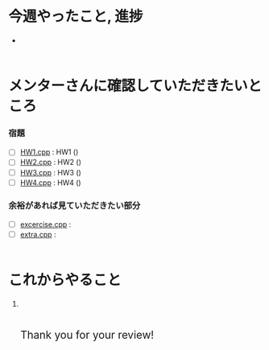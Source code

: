 # 今週やったこと, 進捗　  
- 　  
　  
# メンターさんに確認していただきたいところ　  
### 宿題
- [ ] [HW1.cpp](https://github.com/ponzudomo/google-step/blob/main/Week/HW/HW1.cpp) : HW1 ()　  
- [ ] [HW2.cpp](https://github.com/ponzudomo/google-step/blob/main/Week/HW/HW2.cpp) : HW2 ()　  
- [ ] [HW3.cpp](https://github.com/ponzudomo/google-step/blob/main/Week/HW/HW3.cpp) : HW3 ()　  
- [ ] [HW4.cpp](https://github.com/ponzudomo/google-step/blob/main/Week/HW/HW4.cpp) : HW4 ()　  
### 余裕があれば見ていただきたい部分　  
- [ ] [excercise.cpp](https://github.com/ponzudomo/google-step/blob/main/Week/excercise.cpp) : 　  
- [ ] [extra.cpp](https://github.com/ponzudomo/google-step/blob/main/Week/extra.cpp) : 　  
　  
# これからやること　  
1. 　  
　  
　  
<span style="font-size:150%">Thank you for your review!</span>
